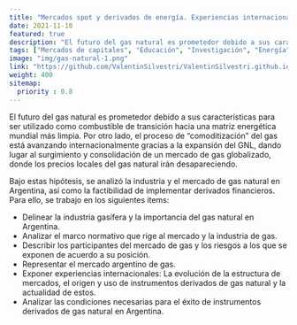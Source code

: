 ```yaml
---
title: "Mercados spot y derivados de energía. Experiencias internacionales. Desarrollo en Argentina."
date: 2021-11-10
featured: true
description: "El futuro del gas natural es prometedor debido a sus características para ser utilizado como combustible de transición hacia una matriz energética mundial más limpia. Por otro lado, el proceso de “comoditización” del gas está avanzando internacionalmente gracias a la expansión del GNL, dando lugar al surgimiento y consolidación de un mercado de gas globalizado, donde los precios locales del gas natural irán desapareciendo. Bajo estas hipótesis, se analizó la industria y el mercado de gas natural en Argentina, así como la factibilidad de implementar derivados financieros."
tags: ["Mercados de capitales", "Educación", "Investigación", "Energía"]
image: "img/gas-natural-1.png"
link: "https://github.com/ValentinSilvestri/ValentinSilvestri.github.io/raw/main/static/files/Mercados%20spot%20y%20derivados%20de%20energ%C3%ADa.%20Experiencias%20internacionales%20y%20desarrollo%20en%20Argentina.pdf"
weight: 400
sitemap:
  priority : 0.8
---
```


El futuro del gas natural es prometedor debido a sus características para ser utilizado como combustible de transición hacia una matriz energética mundial más limpia. Por otro lado, el proceso de “comoditización” del gas está avanzando internacionalmente gracias a la expansión del GNL, dando lugar al surgimiento y consolidación de un mercado de gas globalizado, donde los precios locales del gas natural irán desapareciendo.

Bajo estas hipótesis, se analizó la industria y el mercado de gas natural en Argentina, así como la factibilidad de implementar derivados financieros. Para ello, se trabajo en los siguientes ítems:
- Delinear la industria gasífera y la importancia del gas natural en Argentina.
- Analizar el marco normativo que rige al mercado y la industria de gas.
- Describir los participantes del mercado de gas y los riesgos a los que se exponen de acuerdo a su posición.
- Representar el mercado argentino de gas.
- Exponer experiencias internacionales: La evolución de la estructura de mercados, el origen y uso de instrumentos derivados de gas natural y la actualidad de estos.
- Analizar las condiciones necesarias para el éxito de instrumentos derivados de gas natural en Argentina.